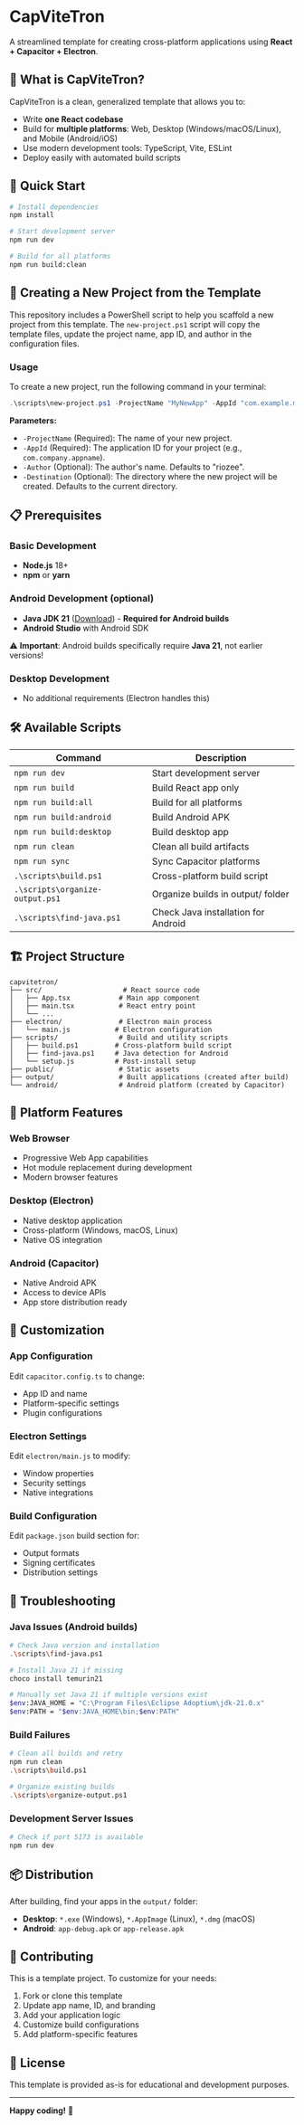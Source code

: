 # CapViteTron

A streamlined template for creating cross-platform applications using **React + Capacitor + Electron**.

## 🎯 What is CapViteTron?

CapViteTron is a clean, generalized template that allows you to:

- Write **one React codebase**
- Build for **multiple platforms**: Web, Desktop (Windows/macOS/Linux), and Mobile (Android/iOS)
- Use modern development tools: TypeScript, Vite, ESLint
- Deploy easily with automated build scripts

## 🚀 Quick Start

```bash
# Install dependencies
npm install

# Start development server
npm run dev

# Build for all platforms
npm run build:clean
```

## 🌱 Creating a New Project from the Template

This repository includes a PowerShell script to help you scaffold a new project from this template. The `new-project.ps1` script will copy the template files, update the project name, app ID, and author in the configuration files.

### Usage

To create a new project, run the following command in your terminal:

```powershell
.\scripts\new-project.ps1 -ProjectName "MyNewApp" -AppId "com.example.mynewapp"
```

**Parameters:**

- `-ProjectName` (Required): The name of your new project.
- `-AppId` (Required): The application ID for your project (e.g., `com.company.appname`).
- `-Author` (Optional): The author's name. Defaults to "riozee".
- `-Destination` (Optional): The directory where the new project will be created. Defaults to the current directory.

## 📋 Prerequisites

### Basic Development

- **Node.js** 18+
- **npm** or **yarn**

### Android Development (optional)

- **Java JDK 21** ([Download](https://adoptium.net/)) - **Required for Android builds**
- **Android Studio** with Android SDK

⚠️ **Important**: Android builds specifically require **Java 21**, not earlier versions!

### Desktop Development

- No additional requirements (Electron handles this)

## 🛠 Available Scripts

| Command                         | Description                         |
| ------------------------------- | ----------------------------------- |
| `npm run dev`                   | Start development server            |
| `npm run build`                 | Build React app only                |
| `npm run build:all`             | Build for all platforms             |
| `npm run build:android`         | Build Android APK                   |
| `npm run build:desktop`         | Build desktop app                   |
| `npm run clean`                 | Clean all build artifacts           |
| `npm run sync`                  | Sync Capacitor platforms            |
| `.\scripts\build.ps1`           | Cross-platform build script         |
| `.\scripts\organize-output.ps1` | Organize builds in output/ folder   |
| `.\scripts\find-java.ps1`       | Check Java installation for Android |

## 🏗 Project Structure

```
capvitetron/
├── src/                    # React source code
│   ├── App.tsx            # Main app component
│   ├── main.tsx           # React entry point
│   └── ...
├── electron/              # Electron main process
│   └── main.js           # Electron configuration
├── scripts/               # Build and utility scripts
│   ├── build.ps1         # Cross-platform build script
│   ├── find-java.ps1     # Java detection for Android
│   └── setup.js          # Post-install setup
├── public/                # Static assets
├── output/                # Built applications (created after build)
└── android/               # Android platform (created by Capacitor)
```

## 📱 Platform Features

### Web Browser

- Progressive Web App capabilities
- Hot module replacement during development
- Modern browser features

### Desktop (Electron)

- Native desktop application
- Cross-platform (Windows, macOS, Linux)
- Native OS integration

### Android (Capacitor)

- Native Android APK
- Access to device APIs
- App store distribution ready

## 🔧 Customization

### App Configuration

Edit `capacitor.config.ts` to change:

- App ID and name
- Platform-specific settings
- Plugin configurations

### Electron Settings

Edit `electron/main.js` to modify:

- Window properties
- Security settings
- Native integrations

### Build Configuration

Edit `package.json` build section for:

- Output formats
- Signing certificates
- Distribution settings

## 🐛 Troubleshooting

### Java Issues (Android builds)

```bash
# Check Java version and installation
.\scripts\find-java.ps1

# Install Java 21 if missing
choco install temurin21

# Manually set Java 21 if multiple versions exist
$env:JAVA_HOME = "C:\Program Files\Eclipse Adoptium\jdk-21.0.x"
$env:PATH = "$env:JAVA_HOME\bin;$env:PATH"
```

### Build Failures

```bash
# Clean all builds and retry
npm run clean
.\scripts\build.ps1

# Organize existing builds
.\scripts\organize-output.ps1
```

### Development Server Issues

```bash
# Check if port 5173 is available
npm run dev
```

## 📦 Distribution

After building, find your apps in the `output/` folder:

- **Desktop**: `*.exe` (Windows), `*.AppImage` (Linux), `*.dmg` (macOS)
- **Android**: `app-debug.apk` or `app-release.apk`

## 🤝 Contributing

This is a template project. To customize for your needs:

1. Fork or clone this template
2. Update app name, ID, and branding
3. Add your application logic
4. Customize build configurations
5. Add platform-specific features

## 📄 License

This template is provided as-is for educational and development purposes.

---

**Happy coding!** 🎉
